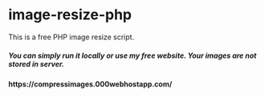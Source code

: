 # image-resize-php
This is a free PHP image resize script. 
<h5>You can simply run it locally or use my free website. Your images are not stored in server.</h5>
<h4>https://compressimages.000webhostapp.com/</h4>
